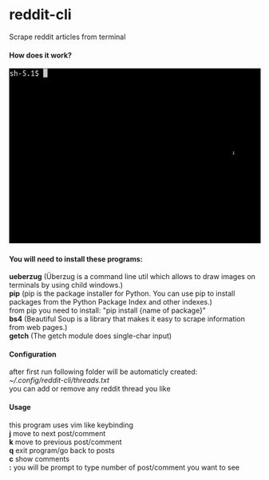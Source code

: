 # reddit-cli
Scrape reddit articles from terminal

#### How does it work?

![alt text](usage.gif "How does it work")

#### You will need to install these programs:
**ueberzug** (Überzug is a command line util which allows to draw images on terminals by using child windows.)\
**pip** (pip is the package installer for Python. You can use pip to install packages from the Python Package Index and other indexes.)\
from pip you need to install: "pip install {name of package}"\
**bs4** (Beautiful Soup is a library that makes it easy to scrape information from web pages.)\
**getch** (The getch module does single-char input)

#### Configuration
after first run following folder will be automaticly created:\
*~/.config/reddit-cli/threads.txt*\
you can add or remove any reddit thread you like

#### Usage
this program uses vim like keybinding\
**j** move to next post/comment\
**k** move to previous post/comment\
**q** exit program/go back to posts\
**c** show comments\
**:** you will be prompt to type number of post/comment you want to see

